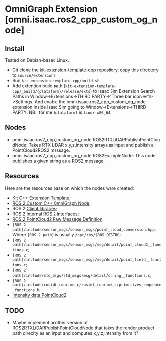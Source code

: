 # OmniGraph Extension [omni.isaac.ros2_cpp_custom_og_node]

## Install

Tested on Debian-based Linux.

- Git clone the [kit-extension-template-cpp](kit-extension-template-cpp) repository, copy this directory to `source/extensions`
- Run `kit-extension-template-cpp/build.sh`
- Add extention build path (`kit-extension-template-cpp/_build/{plataform}/release/exts`) to Isaac Sim Extension Search Paths in Window->Extensions->THIRD PARTY->"Three bar icon ☰"≡->Settings. And enable the omni.isaac.ros2_cpp_custom_og_node extension inside Isaac Sim going to Window->Extensions->THIRD PARTY. NB.: for me `{plataform}` is `linux-x86_64`.

## Nodes

- omni.isaac.ros2_cpp_custom_og_node.ROS2RTXLiDARPublishPointCloudNode: Takes RTX LiDAR x,y,z,intensity arrays as input and publish a PointCloud2ROS2 message.
- omni.isaac.ros2_cpp_custom_og_node.ROS2ExampleNode: This node publishes a given string as a ROS2 message.

## Resources

Here are the resources base on which the nodes were created:

- [Kit C++ Extension Template](https://docs.omniverse.nvidia.com/kit/docs/kit-extension-template-cpp/latest/index.html);
- [ROS 2 Custom C++ OmniGraph Node](https://docs.omniverse.nvidia.com/isaacsim/latest/ros2_tutorials/tutorial_ros2_omnigraph_cpp_node.html);
- ROS 2 [Client libraries](https://docs.ros.org/en/rolling/Concepts/Basic/About-Client-Libraries.html);
- ROS 2 [Internal ROS 2 interfaces](https://docs.ros.org/en/rolling/Concepts/Advanced/About-Internal-Interfaces.html);
- [ROS 2 PointCloud2 Raw Message Definition](https://docs.ros2.org/latest/api/sensor_msgs/msg/PointCloud2.html)
- `{ROS 2 path}/include/sensor_msgs/sensor_msgs/point_cloud_conversion.hpp`. Where `{ROS 2 path}` is usually `/opt/ros/$ROS_DISTRO`;
- `{ROS 2 path}/include/sensor_msgs/sensor_msgs/msg/detail/point_cloud2__functions.c`;
- `{ROS 2 path}/include/sensor_msgs/sensor_msgs/msg/detail/point_field__functions.c`;
- `{ROS 2 path}/include/std_msgs/std_msgs/msg/detail/string__functions.c`;
- `{ROS 2 path}/include/rosidl_runtime_c/rosidl_runtime_c/primitives_sequence_functions.h`;
- [Intensity data PointCloud2](https://forums.developer.nvidia.com/t/intensity-data-pointcloud2/263133)

## TODO

- Maybe implement another version of ROS2RTXLiDARPublishPointCloudNode that takes the render product path direclty as an input and computes x,y,z,intensity from it?
